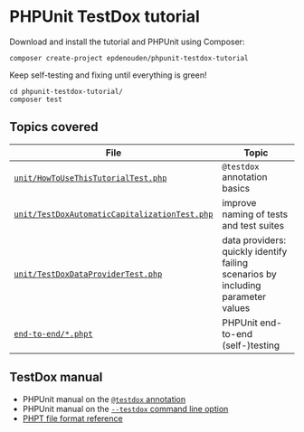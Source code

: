 # PHPUnit TestDox tutorial

Download and install the tutorial and PHPUnit using Composer:
```shell script
composer create-project epdenouden/phpunit-testdox-tutorial
```

Keep self-testing and fixing until everything is green!
```shell script
cd phpunit-testdox-tutorial/
composer test
```

## Topics covered

| File | Topic |
|------|-------|
| [`unit/HowToUseThisTutorialTest.php`](tests/unit/HowToUsethisTutorialTest.php) | `@testdox` annotation basics|
| [`unit/TestDoxAutomaticCapitalizationTest.php`](tests/unit/TestDoxAutomaticCapitalizationTest.php) | improve naming of tests and test suites |
| [`unit/TestDoxDataProviderTest.php`](tests/unit/TestDoxDataProviderTest.php) | data providers: quickly identify failing scenarios by including parameter values |
| [`end-to-end/*.phpt`](tests/end-to-end/) | PHPUnit end-to-end (self-)testing |

## TestDox manual
- PHPUnit manual on the [`@testdox` annotation](https://phpunit.readthedocs.io/en/9.0/annotations.html#testdox)
- PHPUnit manual on the [`--testdox` command line option](https://phpunit.readthedocs.io/en/9.0/textui.html#testdox)
- [PHPT file format reference](https://qa.php.net/phpt_details.php)
